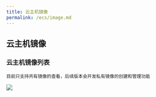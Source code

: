```yaml
---
title: 云主机镜像
permalink: /ecs/image.md
---
```


## 云主机镜像
### 云主机镜像列表
    目前只支持共有镜像的查看，后续版本会开发私有镜像的创建和管理功能
![](~@vuepress/ecs_image.png)
